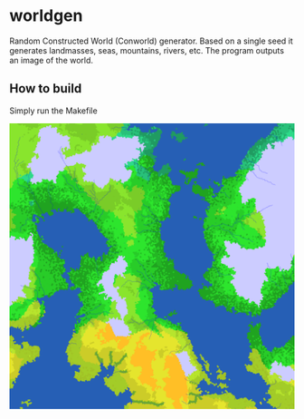 # worldgen
Random Constructed World (Conworld) generator.
Based on a single seed it generates landmasses, seas, mountains, rivers, etc.
The program outputs an image of the world.

## How to build
Simply run the Makefile

![result](world.png)
